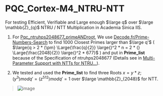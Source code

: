 # PQC_Cortex-M4_NTRU-NTT
For testing Efficient, Verifiable and Large enough $\large q$ over $\large \mathbb{Z}_{q}$ NTRU / NTT Multiplication in Academia Sinica IIS.

1. For [Pqc_ntruhps2048677_primeANDroot](https://github.com/Skwgasnaw/PQC_Cortex-M4_NTRU-NTT/tree/main/Pqc_ntruhps2048677_primeANDroot), We use [Decode.fr/Prime-Numbers-Search](https://www.dcode.fr/prime-numbers-search) to find 1000 Closest Primes larger than $\large q'$ ( $\large{q > 2 * (\pm} \Large{\frac{q}{2}} \large{)^2 * n = 2 * (} \Large{\frac{2048}{2}} \large{)^2 * 677}$ ) and put in **Prime_list** because of the Specification of ntruhps2048677 (Details see in [Multi-Parameter Support with NTTs for NTRU...](https://troll.iis.sinica.edu.tw/by-publ/recent/ntt_ntru_ntrup.pdf)).

2. We tested and used the **Prime_list** to find three Roots $x = y * z; (y^3) mod q'= (z^512) mod q' = 1$ over $\large \mathbb{Z}_{2048}$ for NTT. 
> ![image](https://github.com/Skwgasnaw/PQC_Cortex-M4_NTRU-NTT/assets/67849251/6a156270-95a9-4333-8bf1-82cc03b1951a)
